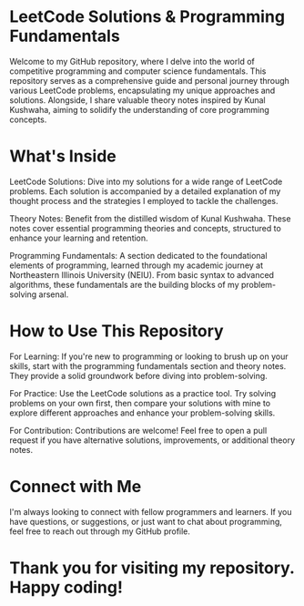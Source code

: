 # LeetCode Solutions & Programming Fundamentals
Welcome to my GitHub repository, where I delve into the world of competitive programming and computer science fundamentals. This repository serves as a comprehensive guide and personal journey through various LeetCode problems, encapsulating my unique approaches and solutions. Alongside, I share valuable theory notes inspired by Kunal Kushwaha, aiming to solidify the understanding of core programming concepts.

# What's Inside

 LeetCode Solutions: Dive into my solutions for a wide range of LeetCode problems. Each solution is accompanied by a detailed explanation of my thought process and the strategies I employed to tackle the challenges.

 Theory Notes: Benefit from the distilled wisdom of Kunal Kushwaha. These notes cover essential programming theories and concepts, structured to enhance your learning and retention.

Programming Fundamentals: A section dedicated to the foundational elements of programming, learned through my academic journey at Northeastern Illinois University (NEIU). From basic syntax to advanced algorithms, these fundamentals are the building blocks of my problem-solving arsenal.

# How to Use This Repository
For Learning: If you're new to programming or looking to brush up on your skills, start with the programming fundamentals section and theory notes. They provide a solid groundwork before diving into problem-solving.

 For Practice: Use the LeetCode solutions as a practice tool. Try solving problems on your own first, then compare your solutions with mine to explore different approaches and enhance your problem-solving skills.

 For Contribution: Contributions are welcome! Feel free to open a pull request if you have alternative solutions, improvements, or additional theory notes.

# Connect with Me

I'm always looking to connect with fellow programmers and learners. If you have questions, or suggestions, or just want to chat about programming, feel free to reach out through my GitHub profile.

# Thank you for visiting my repository. Happy coding!

